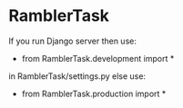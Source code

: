 # RamblerTask

If you run Django server then use:

* from RamblerTask.development import *

in RamblerTask/settings.py else use:

* from RamblerTask.production import *
